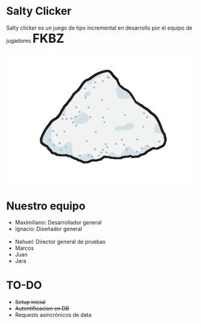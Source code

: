 # Salty Clicker

Salty clicker es un juego de tipo incremental en desarrollo por el equipo de jugadores <strong><font size="6">FKBZ</font></strong>

<img src="app/assets/Salt_Unclicked.png" alt="Sal">

# Nuestro equipo

<ul>
  <li>Maximiliano: Desarrollador general</li>
  <li>Ignacio: Diseñador general</li>
  <li>Nahuel: Director general de pruebas </li>
  <li>Marcos</li>
  <li>Juan</li>
  <li>Jara</li>
</ul>

# TO-DO

<ul style="list-style-type:disc">
  <li><del>Setup inicial</del></li>
  <li><del>Autentificacion en DB</del></li>
  <li>Requests asincrónicos de data</li>
</ul>
